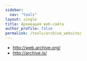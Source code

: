 ```yaml
---
sidebar:
  nav: "tools"
layout: single
title: Архивация веб-сайта
author_profile: false
permalink: /tools/archive_website/
---
```


* http://web.archive.org/
* http://archive.is/